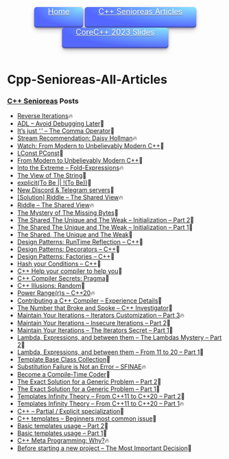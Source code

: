 <style>
.button {
  
                display: inline-block;
                outline: 0;
                border: 0;
                cursor: pointer;
                will-change: box-shadow,transform;
                background: radial-gradient( 100% 100% at 100% 0%, #89E5FF 0%, #5468FF 100% );
                box-shadow: 0px 2px 4px rgb(45 35 66 / 40%), 0px 7px 13px -3px rgb(45 35 66 / 30%), inset 0px -3px 0px rgb(58 65 111 / 50%);
                padding: 0 32px;
                border-radius: 6px;
                color: #fff;
                height: 48px;
                font-size: 18px;
                text-shadow: 0 1px 0 rgb(0 0 0 / 40%);
                transition: box-shadow 0.15s ease,transform 0.15s ease;
                :hover {
                    box-shadow: 0px 4px 8px rgb(45 35 66 / 40%), 0px 7px 13px -3px rgb(45 35 66 / 30%), inset 0px -3px 0px #3c4fe0;
                    transform: translateY(-2px);
                }
                :active{
                    box-shadow: inset 0px 3px 7px #3c4fe0;
                    transform: translateY(2px);
                }
}
                
</style>
<header>
    <a align="center" class="button" href="https://coralkashri.github.io/coralkashri">Home</a>
    <a align="center" class="button" href="https://coralkashri.github.io/Cpp-Senioreas-All-Articles/">C++ Senioreas Articles</a><br>
    <a align="center" class="button" href="https://coralkashri.github.io/from-a-modern-to-an-unbelievably-modern-cpp/">CoreC++ 2023 Slides</a>
</header>

# Cpp-Senioreas-All-Articles

### [C++ Senioreas](https://cppsenioreas.wordpress.com/) Posts
<ul>
<!-- CPP-SENIOREAS-POSTS:START --><li><a href="https://cppsenioreas.wordpress.com/2025/01/01/reverse-iterations-cpp/">Reverse Iterations</a>🔥</li>
<li><a href="https://cppsenioreas.wordpress.com/2024/12/20/adl-avoid-debugging-later/">ADL – Avoid Debugging Later</a>💫</li>
<li><a href="https://cppsenioreas.wordpress.com/2024/10/21/its-just-comma-the-comma-operator-cpp/">It’s just ‘,’ – The Comma Operator</a>💯</li>
<li><a href="https://cppsenioreas.wordpress.com/2024/10/08/stream-recommendation-daisy-hollman/">Stream Recommendation: Daisy Hollman</a>🔥</li>
<li><a href="https://cppsenioreas.wordpress.com/2023/09/26/watch-from-modern-to-unbelievably-modern-c/">Watch: From Modern to Unbelievably Modern C++</a>💯</li>
<li><a href="https://cppsenioreas.wordpress.com/2023/07/17/lconst-pconst/">LConst PConst</a>🌮</li>
<li><a href="https://cppsenioreas.wordpress.com/2023/06/20/from-modern-to-unbelievably-modern-c/">From Modern to Unbelievably Modern C++</a>💯</li>
<li><a href="https://cppsenioreas.wordpress.com/2023/05/22/into-the-extreme-fold-expressions/">Into the Extreme – Fold-Expressions</a>🔥</li>
<li><a href="https://cppsenioreas.wordpress.com/2023/04/24/the-view-of-the-string/">The View of The String</a>💯</li>
<li><a href="https://cppsenioreas.wordpress.com/2023/04/10/explicitto-be-to-be/">explicit&lpar;To Be || !&lpar;To Be&rpar;&rpar;</a>💫</li>
<li><a href="https://cppsenioreas.wordpress.com/2023/04/04/new-discord-and-telegram-servers/">New Discord &amp; Telegram servers</a>💯</li>
<li><a href="https://cppsenioreas.wordpress.com/2023/04/03/solution-riddle-the-shared-view/">[Solution] Riddle – The Shared View</a>🔥</li>
<li><a href="https://cppsenioreas.wordpress.com/2023/03/28/riddle-the-shared-view/">Riddle – The Shared View</a>🔥</li>
<li><a href="https://cppsenioreas.wordpress.com/2023/03/20/the-mystery-of-the-missing-bytes/">The Mystery of The Missing Bytes</a>💯</li>
<li><a href="https://cppsenioreas.wordpress.com/2023/03/13/the-shared-the-unique-and-the-weak-initialization-part-2/">The Shared The Unique and The Weak – Initialization – Part 2</a>💫</li>
<li><a href="https://cppsenioreas.wordpress.com/2023/02/28/the-shared-the-unique-and-the-weak-initialization-part-1/">The Shared The Unique and The Weak – Initialization – Part 1</a>💯</li>
<li><a href="https://cppsenioreas.wordpress.com/2023/02/21/the-shared-the-unique-and-the-weak/">The Shared, The Unique and The Weak</a>🚀</li>
<li><a href="https://cppsenioreas.wordpress.com/2021/01/17/design-patterns-runtime-reflection-cpp/">Design Patterns: RunTime Reflection – C++</a>🌮</li>
<li><a href="https://cppsenioreas.wordpress.com/2021/01/03/design-patterns-decorators-cpp/">Design Patterns: Decorators – C++</a>💫</li>
<li><a href="https://cppsenioreas.wordpress.com/2020/12/27/design-patterns-factories-cpp/">Design Patterns: Factories – C++</a>💫</li>
<li><a href="https://cppsenioreas.wordpress.com/2020/12/13/hash-your-conditions-cpp/">Hash your Conditions – C++</a>💫</li>
<li><a href="https://cppsenioreas.wordpress.com/2020/12/06/cpp-attributes/">C++ Help your compiler to help you</a>🌮</li>
<li><a href="https://cppsenioreas.wordpress.com/2020/11/29/cpp-compiler-secrets-pragma/">C++ Compiler Secrets: Pragma</a>🚀</li>
<li><a href="https://cppsenioreas.wordpress.com/2020/11/10/cpp-illusions-random/">C++ Illusions: Random</a>💫</li>
<li><a href="https://cppsenioreas.wordpress.com/2020/11/01/ranges-cpp20/">Power Range&lpar;r&rpar;s – C++20</a>🔥</li>
<li><a href="https://cppsenioreas.wordpress.com/2020/10/25/contributing-a-cpp-compiler-experience-details/">Contributing a C++ Compiler – Experience Details</a>💫</li>
<li><a href="https://cppsenioreas.wordpress.com/2020/10/13/the-number-that-broke-and-spoke-cpp-investigator/">The Number that Broke and Spoke – C++ Investigator</a>💫</li>
<li><a href="https://cppsenioreas.wordpress.com/2020/10/04/maintain-your-iterations-iterators-customization-part-3/">Maintain Your Iterations – Iterators Customization – Part 3</a>🔥</li>
<li><a href="https://cppsenioreas.wordpress.com/2020/09/27/maintain-your-iterations-insecure-iterations-part-2/">Maintain Your Iterations – Insecure Iterations – Part 2</a>💯</li>
<li><a href="https://cppsenioreas.wordpress.com/2020/09/21/maintain-your-iterations-the-iterators-secret-part-1/">Maintain Your Iterations – The Iterators Secret – Part 1</a>💯</li>
<li><a href="https://cppsenioreas.wordpress.com/2020/09/13/lambda-expressions-and-between-them-the-lambdas-mystery-part-2/">Lambda, Expressions, and between them – The Lambdas Mystery – Part 2</a>💯</li>
<li><a href="https://cppsenioreas.wordpress.com/2020/09/07/lambda-expressions-and-between-them-from-cpp11-to-cpp20-part-1/">Lambda, Expressions, and between them – From 11 to 20 – Part 1</a>💯</li>
<li><a href="https://cppsenioreas.wordpress.com/2020/08/30/template-base-class-collection/">Template Base Class Collection</a>🌮</li>
<li><a href="https://cppsenioreas.wordpress.com/2020/08/27/substitution-failure-is-not-an-error-sfinae/">Substitution Failure is Not an Error – SFINAE</a>🔥</li>
<li><a href="https://cppsenioreas.wordpress.com/2020/08/23/become-a-compile-time-coder/">Become a Compile-Time Coder</a>🚀</li>
<li><a href="https://cppsenioreas.wordpress.com/2020/08/18/the-exact-solution-for-a-generic-problem-part-2/">The Exact Solution for a Generic Problem – Part 2</a>💯</li>
<li><a href="https://cppsenioreas.wordpress.com/2020/08/14/the-exact-solution-for-a-generic-problem-part-1/">The Exact Solution for a Generic Problem – Part 1</a>💯</li>
<li><a href="https://cppsenioreas.wordpress.com/2020/08/11/templates-infinity-theory-from-cpp-11-to-cpp-20-part-2/">Templates Infinity Theory – From C++11 to C++20 – Part 2</a>💯</li>
<li><a href="https://cppsenioreas.wordpress.com/2020/08/09/templates-infinity-theory-from-cpp-11-to-cpp-20-part-1/">Templates Infinity Theory – From C++11 to C++20 – Part 1</a>🔥</li>
<li><a href="https://cppsenioreas.wordpress.com/2020/08/06/cpp-partial-explicit-specialization/">C++ – Partial / Explicit specialization</a>🌮</li>
<li><a href="https://cppsenioreas.wordpress.com/2020/08/02/cpp-templates-beginners-most-common-issue/">C++ templates – Beginners most common issue</a>💯</li>
<li><a href="https://cppsenioreas.wordpress.com/2020/07/30/cpp-basic-templates-usage-part-2/">Basic templates usage – Part 2</a>🌮</li>
<li><a href="https://cppsenioreas.wordpress.com/2020/07/27/cpp-basic-templates-usage-part-1/">Basic templates usage – Part 1</a>🌮</li>
<li><a href="https://cppsenioreas.wordpress.com/2020/07/25/cpp-meta-programming-why/">C++ Meta Programming: Why?</a>🔥</li>
<li><a href="https://cppsenioreas.wordpress.com/2020/07/22/before-starting-a-new-project-the-most-important-decision/">Before starting a new project – The Most Important Decision</a>🌮</li>
<!-- CPP-SENIOREAS-POSTS:END -->
</ul>
